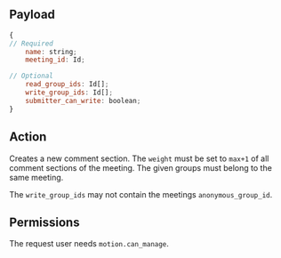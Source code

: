 ## Payload
```js
{
// Required
    name: string;
    meeting_id: Id;

// Optional
    read_group_ids: Id[];
    write_group_ids: Id[];
    submitter_can_write: boolean;
}
```

## Action
Creates a new comment section. The `weight` must be set to `max+1` of all comment sections of the meeting. The given groups must belong to the same meeting.

The `write_group_ids` may not contain the meetings `anonymous_group_id`.

## Permissions
The request user needs `motion.can_manage`.
